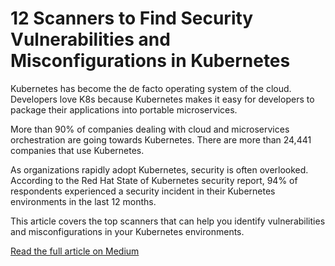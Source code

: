# 12 Scanners to Find Security Vulnerabilities and Misconfigurations in Kubernetes

Kubernetes has become the de facto operating system of the cloud. Developers love K8s because Kubernetes makes it easy for developers to package their applications into portable microservices.

More than 90% of companies dealing with cloud and microservices orchestration are going towards Kubernetes. There are more than 24,441 companies that use Kubernetes.

As organizations rapidly adopt Kubernetes, security is often overlooked. According to the Red Hat State of Kubernetes security report, 94% of respondents experienced a security incident in their Kubernetes environments in the last 12 months.

This article covers the top scanners that can help you identify vulnerabilities and misconfigurations in your Kubernetes environments.

[Read the full article on Medium](https://medium.com/towardsdev/12-scanners-to-find-security-vulnerabilities-and-misconfigurations-in-kubernetes-332a738d076d)